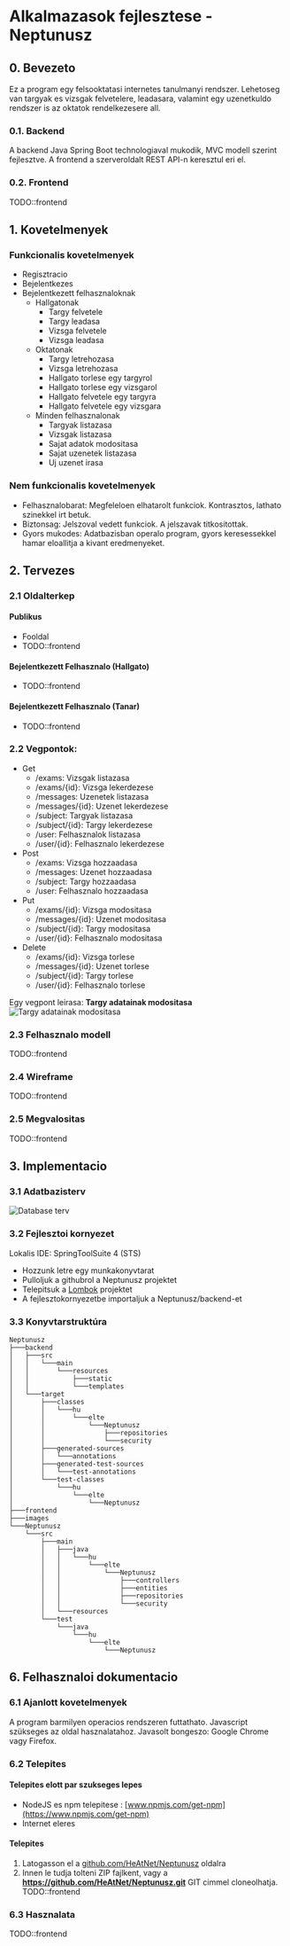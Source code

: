 # Alkalmazasok fejlesztese - Neptunusz

## 0. Bevezeto
Ez a program egy felsooktatasi internetes tanulmanyi rendszer.
Lehetoseg van targyak es vizsgak felvetelere, leadasara, valamint egy uzenetkuldo rendszer is az oktatok rendelkezesere all.

### 0.1. Backend
A backend Java Spring Boot technologiaval mukodik, MVC modell szerint fejlesztve.
A frontend a szerveroldalt REST API-n keresztul eri el.

### 0.2. Frontend
TODO::frontend

## 1. Kovetelmenyek

### Funkcionalis kovetelmenyek
 - Regisztracio
 - Bejelentkezes
 - Bejelentkezett felhasznaloknak   
   - Hallgatonak
     - Targy felvetele
     - Targy leadasa
     - Vizsga felvetele
     - Vizsga leadasa
   - Oktatonak
     - Targy letrehozasa
     - Vizsga letrehozasa
     - Hallgato torlese egy targyrol
     - Hallgato torlese egy vizsgarol
     - Hallgato felvetele egy targyra
     - Hallgato felvetele egy vizsgara
   - Minden felhasznalonak
     - Targyak listazasa
     - Vizsgak listazasa
     - Sajat adatok modositasa
     - Sajat uzenetek listazasa
     - Uj uzenet irasa
### Nem funkcionalis kovetelmenyek
 - Felhasznalobarat: Megfeleloen elhatarolt funkciok. Kontrasztos, lathato szinekkel irt betuk.
 - Biztonsag: Jelszoval vedett funkciok. A jelszavak titkositottak.
 - Gyors mukodes: Adatbazisban operalo program, gyors keresessekkel hamar eloallitja a kivant eredmenyeket.

## 2. Tervezes

### 2.1 Oldalterkep
#### Publikus
 - Fooldal
 - TODO::frontend
#### Bejelentkezett Felhasznalo (Hallgato)
 - TODO::frontend
#### Bejelentkezett Felhasznalo (Tanar)
 - TODO::frontend

### 2.2 Vegpontok:
 - Get
   - /exams: Vizsgak listazasa
   - /exams/{id}: Vizsga lekerdezese
   - /messages: Uzenetek listazasa
   - /messages/{id}: Uzenet lekerdezese
   - /subject: Targyak listazasa
   - /subject/{id}: Targy lekerdezese
   - /user: Felhasznalok listazasa
   - /user/{id}: Felhasznalo lekerdezese
 - Post
   - /exams: Vizsga hozzaadasa
   - /messages: Uzenet hozzaadasa
   - /subject: Targy hozzaadasa
   - /user: Felhasznalo hozzaadasa
 - Put
   - /exams/{id}: Vizsga modositasa
   - /messages/{id}: Uzenet modositasa
   - /subject/{id}: Targy modositasa
   - /user/{id}: Felhasznalo modositasa
 - Delete
   - /exams/{id}: Vizsga torlese
   - /messages/{id}: Uzenet torlese
   - /subject/{id}: Targy torlese
   - /user/{id}: Felhasznalo torlese

Egy vegpont leirasa: **Targy adatainak modositasa**
![Targy adatainak modositasa](images/subject_edit_endpoint.png)

### 2.3 Felhasznalo modell

TODO::frontend

### 2.4 Wireframe

TODO::frontend

### 2.5 Megvalositas

TODO::frontend

## 3. Implementacio

### 3.1 Adatbazisterv
![Database terv](images/database.png)

### 3.2 Fejlesztoi kornyezet

Lokalis IDE: SpringToolSuite 4 (STS)
 - Hozzunk letre egy munkakonyvtarat
 - Pulloljuk a githubrol a Neptunusz projektet
 - Telepitsuk a [Lombok](https://projectlombok.org/download) projektet
 - A fejlesztokornyezetbe importaljuk a Neptunusz/backend-et


### 3.3 Konyvtarstruktúra
```
Neptunusz
├───backend
│   ├───src
│   │   └───main
│   │       └───resources
│   │           ├───static
│   │           └───templates
│   └───target
│       ├───classes
│       │   └───hu
│       │       └───elte
│       │           └───Neptunusz
│       │               ├───repositories
│       │               └───security
│       ├───generated-sources
│       │   └───annotations
│       ├───generated-test-sources
│       │   └───test-annotations
│       └───test-classes
│           └───hu
│               └───elte
│                   └───Neptunusz
├───frontend
├───images
└───Neptunusz
    └───src
        ├───main
        │   ├───java
        │   │   └───hu
        │   │       └───elte
        │   │           └───Neptunusz
        │   │               ├───controllers
        │   │               ├───entities
        │   │               ├───repositories
        │   │               └───security
        │   └───resources
        └───test
            └───java
                └───hu
                    └───elte
                        └───Neptunusz
```

## 6. Felhasznaloi dokumentacio

### 6.1 Ajanlott kovetelmenyek
A program barmilyen operacios rendszeren futtathato. Javascript szükseges az oldal hasznalatahoz.
Javasolt bongeszo: Google Chrome vagy Firefox.

### 6.2 Telepites
#### Telepites elott par szukseges lepes
 - NodeJS es npm telepitese : [www.npmjs.com/get-npm](https://www.npmjs.com/get-npm)
 - Internet eleres

#### Telepites
1. Latogasson el a 	[github.com/HeAtNet/Neptunusz](https://github.com/HeAtNet/Neptunusz) oldalra
2. Innen le tudja tolteni ZIP fajlkent, vagy a **https://github.com/HeAtNet/Neptunusz.git** GIT cimmel cloneolhatja.
TODO::frontend

### 6.3 Hasznalata
TODO::frontend
